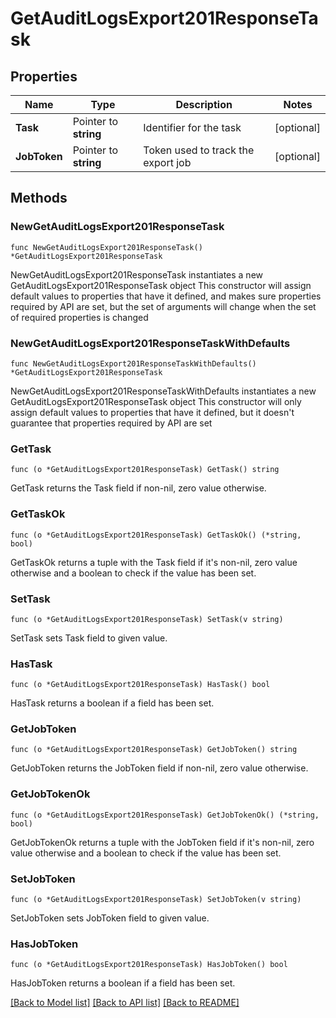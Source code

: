 # GetAuditLogsExport201ResponseTask

## Properties

Name | Type | Description | Notes
------------ | ------------- | ------------- | -------------
**Task** | Pointer to **string** | Identifier for the task | [optional] 
**JobToken** | Pointer to **string** | Token used to track the export job | [optional] 

## Methods

### NewGetAuditLogsExport201ResponseTask

`func NewGetAuditLogsExport201ResponseTask() *GetAuditLogsExport201ResponseTask`

NewGetAuditLogsExport201ResponseTask instantiates a new GetAuditLogsExport201ResponseTask object
This constructor will assign default values to properties that have it defined,
and makes sure properties required by API are set, but the set of arguments
will change when the set of required properties is changed

### NewGetAuditLogsExport201ResponseTaskWithDefaults

`func NewGetAuditLogsExport201ResponseTaskWithDefaults() *GetAuditLogsExport201ResponseTask`

NewGetAuditLogsExport201ResponseTaskWithDefaults instantiates a new GetAuditLogsExport201ResponseTask object
This constructor will only assign default values to properties that have it defined,
but it doesn't guarantee that properties required by API are set

### GetTask

`func (o *GetAuditLogsExport201ResponseTask) GetTask() string`

GetTask returns the Task field if non-nil, zero value otherwise.

### GetTaskOk

`func (o *GetAuditLogsExport201ResponseTask) GetTaskOk() (*string, bool)`

GetTaskOk returns a tuple with the Task field if it's non-nil, zero value otherwise
and a boolean to check if the value has been set.

### SetTask

`func (o *GetAuditLogsExport201ResponseTask) SetTask(v string)`

SetTask sets Task field to given value.

### HasTask

`func (o *GetAuditLogsExport201ResponseTask) HasTask() bool`

HasTask returns a boolean if a field has been set.

### GetJobToken

`func (o *GetAuditLogsExport201ResponseTask) GetJobToken() string`

GetJobToken returns the JobToken field if non-nil, zero value otherwise.

### GetJobTokenOk

`func (o *GetAuditLogsExport201ResponseTask) GetJobTokenOk() (*string, bool)`

GetJobTokenOk returns a tuple with the JobToken field if it's non-nil, zero value otherwise
and a boolean to check if the value has been set.

### SetJobToken

`func (o *GetAuditLogsExport201ResponseTask) SetJobToken(v string)`

SetJobToken sets JobToken field to given value.

### HasJobToken

`func (o *GetAuditLogsExport201ResponseTask) HasJobToken() bool`

HasJobToken returns a boolean if a field has been set.


[[Back to Model list]](../README.md#documentation-for-models) [[Back to API list]](../README.md#documentation-for-api-endpoints) [[Back to README]](../README.md)


